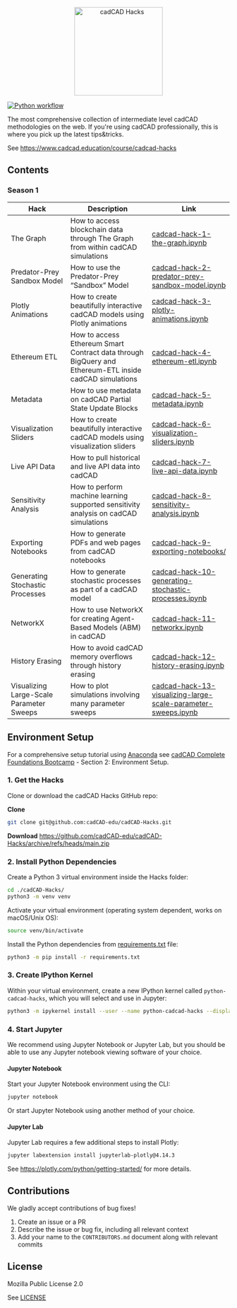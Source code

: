 <p align="center">
  <img alt="cadCAD Hacks" src="https://github.com/cadCAD-edu/cadCAD-Hacks/blob/main/media/logos/hacks-logo.png" width="200px" />
</p>

[![Python workflow](https://github.com/cadCAD-edu/cadCAD-Hacks/actions/workflows/python.yml/badge.svg)](https://github.com/cadCAD-edu/cadCAD-Hacks/actions/workflows/python.yml)

The most comprehensive collection of intermediate level cadCAD methodologies on the web. If you're using cadCAD professionally, this is where you pick up the latest tips&amp;tricks.

See https://www.cadcad.education/course/cadcad-hacks

## Contents

### Season 1

| Hack      | Description | Link |
| ----------- | ----------- | --- |
| The Graph      | How to access blockchain data through The Graph from within cadCAD simulations | [cadcad-hack-1-the-graph.ipynb](season-1/cadcad-hack-1-the-graph.ipynb) |
| Predator-Prey Sandbox Model   | How to use the Predator-Prey “Sandbox” Model | [cadcad-hack-2-predator-prey-sandbox-model.ipynb](season-1/cadcad-hack-2-predator-prey-sandbox-model.ipynb) |
| Plotly Animations   | How to create beautifully interactive cadCAD models using Plotly animations | [cadcad-hack-3-plotly-animations.ipynb](season-1/cadcad-hack-3-plotly-animations.ipynb) |
| Ethereum ETL | How to access Ethereum Smart Contract data through BigQuery and Ethereum-ETL inside cadCAD simulations | [cadcad-hack-4-ethereum-etl.ipynb](season-1/cadcad-hack-4-ethereum-etl/cadcad-hack-4-ethereum-etl.ipynb) |
| Metadata | How to use metadata on cadCAD Partial State Update Blocks | [cadcad-hack-5-metadata.ipynb](season-1/cadcad-hack-5-metadata.ipynb) | 
| Visualization Sliders | How to create beautifully interactive cadCAD models using visualization sliders | [cadcad-hack-6-visualization-sliders.ipynb](season-1/cadcad-hack-6-visualization-sliders.ipynb) |
| Live API Data | How to pull historical and live API data into cadCAD | [cadcad-hack-7-live-api-data.ipynb](season-1/cadcad-hack-7-live-api-data.ipynb) |
| Sensitivity Analysis | How to perform machine learning supported sensitivity analysis on cadCAD simulations | [cadcad-hack-8-sensitivity-analysis.ipynb](season-1/cadcad-hack-8-sensitivity-analysis.ipynb) |
| Exporting Notebooks | How to generate PDFs and web pages from cadCAD notebooks | [cadcad-hack-9-exporting-notebooks/](season-1/cadcad-hack-9-exporting-notebooks/) |
| Generating Stochastic Processes | How to generate stochastic processes as part of a cadCAD model | [cadcad-hack-10-generating-stochastic-processes.ipynb](season-1/cadcad-hack-10-generating-stochastic-processes.ipynb) |
| NetworkX | How to use NetworkX for creating Agent-Based Models (ABM) in cadCAD | [cadcad-hack-11-networkx.ipynb](season-1/cadcad-hack-11-networkx.ipynb) |
| History Erasing | How to avoid cadCAD memory overflows through history erasing | [cadcad-hack-12-history-erasing.ipynb](season-1/cadcad-hack-12-history-erasing.ipynb) |
| Visualizing Large-Scale Parameter Sweeps | How to plot simulations involving many parameter sweeps | [cadcad-hack-13-visualizing-large-scale-parameter-sweeps.ipynb](season-1/cadcad-hack-13-visualizing-large-scale-parameter-sweeps.ipynb) |

## Environment Setup

For a comprehensive setup tutorial using [Anaconda](https://anaconda.com) see [cadCAD Complete Foundations Bootcamp](https://www.cadcad.education/course/bootcamp) - Section 2: Environment Setup.

### 1. Get the Hacks

Clone or download the cadCAD Hacks GitHub repo:

**Clone**
```bash
git clone git@github.com:cadCAD-edu/cadCAD-Hacks.git
```

**Download**
https://github.com/cadCAD-edu/cadCAD-Hacks/archive/refs/heads/main.zip

### 2. Install Python Dependencies

Create a Python 3 virtual environment inside the Hacks folder:
```bash
cd ./cadCAD-Hacks/
python3 -m venv venv
```

Activate your virtual environment (operating system dependent, works on macOS/Unix OS):
```bash
source venv/bin/activate
```

Install the Python dependencies from [requirements.txt](requirements.txt) file:
```bash
python3 -m pip install -r requirements.txt
```

### 3. Create IPython Kernel 

Within your virtual environment, create a new IPython kernel called `python-cadcad-hacks`, which you will select and use in Jupyter:
```bash
python3 -m ipykernel install --user --name python-cadcad-hacks --display-name "Python (cadCAD Hacks)"
```

### 4. Start Jupyter

We recommend using Jupyter Notebook or Jupyter Lab, but you should be able to use any Jupyter notebook viewing software of your choice.

#### Jupyter Notebook

Start your Jupyter Notebook environment using the CLI:
```bash
jupyter notebook
```

Or start Jupyter Notebook using another method of your choice.

#### Jupyter Lab

Jupyter Lab requires a few additional steps to install Plotly:
```bash
jupyter labextension install jupyterlab-plotly@4.14.3
```

See https://plotly.com/python/getting-started/ for more details.

## Contributions

We gladly accept contributions of bug fixes!

1. Create an issue or a PR
2. Describe the issue or bug fix, including all relevant context
3. Add your name to the `CONTRIBUTORS.md` document along with relevant commits

## License

Mozilla Public License 2.0

See [LICENSE](LICENSE)
